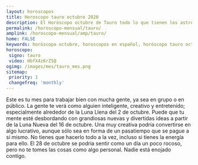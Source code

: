 ```yaml
---
layout: horoscopos
title: Horoscopo tauro octubre 2020
description: El Horóscopo octubre de Tauro todo lo que tienen los astros preparados para este mes, amor, trabajo, familia. Todo sobre astrologia, tarot, predicciones. Horoscopo gratis en español, predicciones y astrología.
permalink: /horoscopo-mensual/tauro/
amplink: /horoscopo-mensual/amp/tauro/
home: FALSE
keywords: horóscopo octubre, horoscopos en español, horóscopo tauro octubre , horóscopo esperanza gracia, horoscop, horóscopos gratis, horoscopo tauro, Tarot, Astrologia, Zodíaco, tauro, horoscopo gratis, horoscopo del mes 
horoscopo:
 signo: tauro
 video: HbfX4z6rZSQ
ogimg: /images/mes/tauro_mes.png
sitemap:
 priority: 1
 changefreq: 'monthly'
---
```



Este es tu mes para trabajar bien con mucha gente, ya sea en grupo o en público. La gente te verá como alguien inteligente, creativo y entretenido; especialmente alrededor de la Luna Llena del 2 de octubre. Puede que tu mente esté desbordando con grandiosas nuevas y divertidas ideas a partir de la Luna Nueva del 16 de octubre. Una muy creativa podría convertirse en algo lucrativo, aunque sólo sea en forma de un pasatiempo que se pague a sí mismo. No tienes que hacerlo todo a la vez, incluso si tienes la energía para ello. El 28 de octubre se podría sentir como un día un poco rocoso, pero no te tomes las cosas como algo personal. Nadie está enojado contigo.